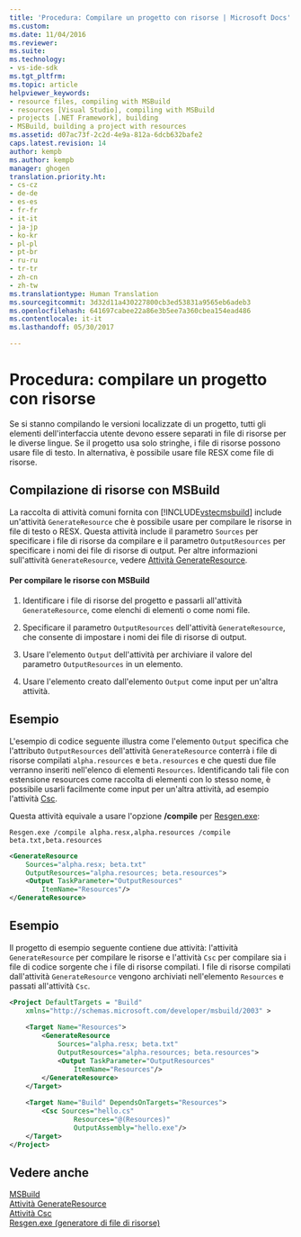 ```yaml
---
title: 'Procedura: Compilare un progetto con risorse | Microsoft Docs'
ms.custom: 
ms.date: 11/04/2016
ms.reviewer: 
ms.suite: 
ms.technology:
- vs-ide-sdk
ms.tgt_pltfrm: 
ms.topic: article
helpviewer_keywords:
- resource files, compiling with MSBuild
- resources [Visual Studio], compiling with MSBuild
- projects [.NET Framework], building
- MSBuild, building a project with resources
ms.assetid: d07ac73f-2c2d-4e9a-812a-6dcb632bafe2
caps.latest.revision: 14
author: kempb
ms.author: kempb
manager: ghogen
translation.priority.ht:
- cs-cz
- de-de
- es-es
- fr-fr
- it-it
- ja-jp
- ko-kr
- pl-pl
- pt-br
- ru-ru
- tr-tr
- zh-cn
- zh-tw
ms.translationtype: Human Translation
ms.sourcegitcommit: 3d32d11a430227800cb3ed53831a9565eb6adeb3
ms.openlocfilehash: 641697cabee22a86e3b5ee7a360cbea154ead486
ms.contentlocale: it-it
ms.lasthandoff: 05/30/2017

---
```

# <a name="how-to-build-a-project-that-has-resources"></a>Procedura: compilare un progetto con risorse
Se si stanno compilando le versioni localizzate di un progetto, tutti gli elementi dell'interfaccia utente devono essere separati in file di risorse per le diverse lingue. Se il progetto usa solo stringhe, i file di risorse possono usare file di testo. In alternativa, è possibile usare file RESX come file di risorse.  
  
## <a name="compiling-resources-with-msbuild"></a>Compilazione di risorse con MSBuild  
 La raccolta di attività comuni fornita con [!INCLUDE[vstecmsbuild](../extensibility/internals/includes/vstecmsbuild_md.md)] include un'attività `GenerateResource` che è possibile usare per compilare le risorse in file di testo o RESX. Questa attività include il parametro `Sources` per specificare i file di risorse da compilare e il parametro `OutputResources` per specificare i nomi dei file di risorse di output. Per altre informazioni sull'attività `GenerateResource`, vedere [Attività GenerateResource](../msbuild/generateresource-task.md).  
  
#### <a name="to-compile-resources-with-msbuild"></a>Per compilare le risorse con MSBuild  
  
1.  Identificare i file di risorse del progetto e passarli all'attività `GenerateResource`, come elenchi di elementi o come nomi file.  
  
2.  Specificare il parametro `OutputResources` dell'attività `GenerateResource`, che consente di impostare i nomi dei file di risorse di output.  
  
3.  Usare l'elemento `Output` dell'attività per archiviare il valore del parametro `OutputResources` in un elemento.  
  
4.  Usare l'elemento creato dall'elemento `Output` come input per un'altra attività.  
  
## <a name="example"></a>Esempio  
 L'esempio di codice seguente illustra come l'elemento `Output` specifica che l'attributo `OutputResources` dell'attività `GenerateResource` conterrà i file di risorse compilati `alpha.resources` e `beta.resources` e che questi due file verranno inseriti nell'elenco di elementi `Resources`. Identificando tali file con estensione resources come raccolta di elementi con lo stesso nome, è possibile usarli facilmente come input per un'altra attività, ad esempio l'attività [Csc](../msbuild/csc-task.md).  
  
 Questa attività equivale a usare l'opzione **/compile** per [Resgen.exe](/dotnet/framework/tools/resgen-exe-resource-file-generator):  
  
 `Resgen.exe /compile alpha.resx,alpha.resources /compile beta.txt,beta.resources`  
  
```xml  
<GenerateResource  
    Sources="alpha.resx; beta.txt"  
    OutputResources="alpha.resources; beta.resources">  
    <Output TaskParameter="OutputResources"  
        ItemName="Resources"/>  
</GenerateResource>  
```  
  
## <a name="example"></a>Esempio  
 Il progetto di esempio seguente contiene due attività: l'attività `GenerateResource` per compilare le risorse e l'attività `Csc` per compilare sia i file di codice sorgente che i file di risorse compilati. I file di risorse compilati dall'attività `GenerateResource` vengono archiviati nell'elemento `Resources` e passati all'attività `Csc`.  
  
```xml  
<Project DefaultTargets = "Build"  
    xmlns="http://schemas.microsoft.com/developer/msbuild/2003" >  
  
    <Target Name="Resources">  
        <GenerateResource  
            Sources="alpha.resx; beta.txt"  
            OutputResources="alpha.resources; beta.resources">  
            <Output TaskParameter="OutputResources"  
                ItemName="Resources"/>  
        </GenerateResource>  
    </Target>  
  
    <Target Name="Build" DependsOnTargets="Resources">  
        <Csc Sources="hello.cs"  
                Resources="@(Resources)"  
                OutputAssembly="hello.exe"/>  
    </Target>  
</Project>  
```  
  
## <a name="see-also"></a>Vedere anche  
[MSBuild](../msbuild/msbuild.md)  
 [Attività GenerateResource](../msbuild/generateresource-task.md)   
 [Attività Csc](../msbuild/csc-task.md)   
 [Resgen.exe (generatore di file di risorse)](/dotnet/framework/tools/resgen-exe-resource-file-generator)
